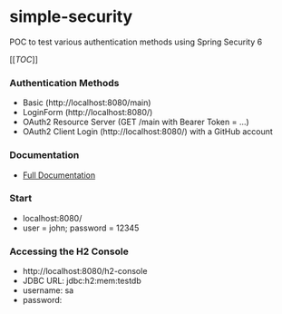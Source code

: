# simple-security

POC to test various authentication methods using Spring Security 6

[[_TOC_]]

### Authentication Methods

* Basic (http://localhost:8080/main)
* LoginForm (http://localhost:8080/)
* OAuth2 Resource Server (GET /main with Bearer Token = ...)
* OAuth2 Client Login (http://localhost:8080/) with a GitHub account


### Documentation

* [Full Documentation](./doc/documentation.md)


### Start

* localhost:8080/
* user = john; password = 12345


### Accessing the H2 Console

* http://localhost:8080/h2-console
* JDBC URL: jdbc:h2:mem:testdb
* username: sa
* password: 
